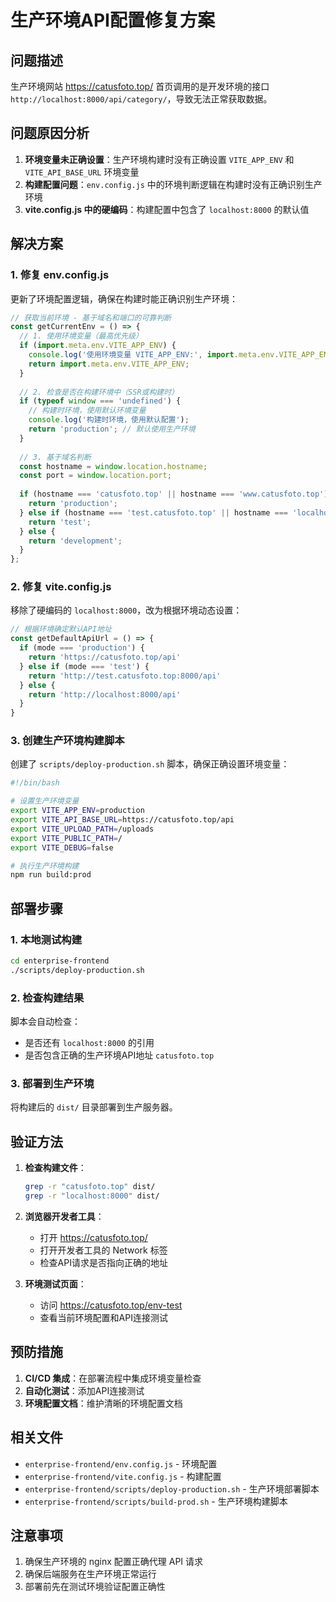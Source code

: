 # 生产环境API配置修复方案

## 问题描述

生产环境网站 https://catusfoto.top/ 首页调用的是开发环境的接口 `http://localhost:8000/api/category/`，导致无法正常获取数据。

## 问题原因分析

1. **环境变量未正确设置**：生产环境构建时没有正确设置 `VITE_APP_ENV` 和 `VITE_API_BASE_URL` 环境变量
2. **构建配置问题**：`env.config.js` 中的环境判断逻辑在构建时没有正确识别生产环境
3. **vite.config.js 中的硬编码**：构建配置中包含了 `localhost:8000` 的默认值

## 解决方案

### 1. 修复 env.config.js

更新了环境配置逻辑，确保在构建时能正确识别生产环境：

```javascript
// 获取当前环境 - 基于域名和端口的可靠判断
const getCurrentEnv = () => {
  // 1. 使用环境变量（最高优先级）
  if (import.meta.env.VITE_APP_ENV) {
    console.log('使用环境变量 VITE_APP_ENV:', import.meta.env.VITE_APP_ENV);
    return import.meta.env.VITE_APP_ENV;
  }
  
  // 2. 检查是否在构建环境中（SSR或构建时）
  if (typeof window === 'undefined') {
    // 构建时环境，使用默认环境变量
    console.log('构建时环境，使用默认配置');
    return 'production'; // 默认使用生产环境
  }
  
  // 3. 基于域名判断
  const hostname = window.location.hostname;
  const port = window.location.port;
  
  if (hostname === 'catusfoto.top' || hostname === 'www.catusfoto.top') {
    return 'production';
  } else if (hostname === 'test.catusfoto.top' || hostname === 'localhost' && port === '3001') {
    return 'test';
  } else {
    return 'development';
  }
};
```

### 2. 修复 vite.config.js

移除了硬编码的 `localhost:8000`，改为根据环境动态设置：

```javascript
// 根据环境确定默认API地址
const getDefaultApiUrl = () => {
  if (mode === 'production') {
    return 'https://catusfoto.top/api'
  } else if (mode === 'test') {
    return 'http://test.catusfoto.top:8000/api'
  } else {
    return 'http://localhost:8000/api'
  }
}
```

### 3. 创建生产环境构建脚本

创建了 `scripts/deploy-production.sh` 脚本，确保正确设置环境变量：

```bash
#!/bin/bash

# 设置生产环境变量
export VITE_APP_ENV=production
export VITE_API_BASE_URL=https://catusfoto.top/api
export VITE_UPLOAD_PATH=/uploads
export VITE_PUBLIC_PATH=/
export VITE_DEBUG=false

# 执行生产环境构建
npm run build:prod
```

## 部署步骤

### 1. 本地测试构建

```bash
cd enterprise-frontend
./scripts/deploy-production.sh
```

### 2. 检查构建结果

脚本会自动检查：
- 是否还有 `localhost:8000` 的引用
- 是否包含正确的生产环境API地址 `catusfoto.top`

### 3. 部署到生产环境

将构建后的 `dist/` 目录部署到生产服务器。

## 验证方法

1. **检查构建文件**：
   ```bash
   grep -r "catusfoto.top" dist/
   grep -r "localhost:8000" dist/
   ```

2. **浏览器开发者工具**：
   - 打开 https://catusfoto.top/
   - 打开开发者工具的 Network 标签
   - 检查API请求是否指向正确的地址

3. **环境测试页面**：
   - 访问 https://catusfoto.top/env-test
   - 查看当前环境配置和API连接测试

## 预防措施

1. **CI/CD 集成**：在部署流程中集成环境变量检查
2. **自动化测试**：添加API连接测试
3. **环境配置文档**：维护清晰的环境配置文档

## 相关文件

- `enterprise-frontend/env.config.js` - 环境配置
- `enterprise-frontend/vite.config.js` - 构建配置
- `enterprise-frontend/scripts/deploy-production.sh` - 生产环境部署脚本
- `enterprise-frontend/scripts/build-prod.sh` - 生产环境构建脚本

## 注意事项

1. 确保生产环境的 nginx 配置正确代理 API 请求
2. 确保后端服务在生产环境正常运行
3. 部署前先在测试环境验证配置正确性 